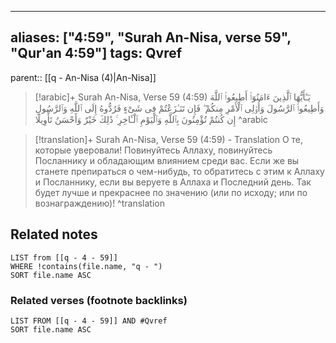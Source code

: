 
---
aliases: ["4:59", "Surah An-Nisa, verse 59", "Qur'an 4:59"]
tags: Qvref
---

parent:: [[q - An-Nisa (4)|An-Nisa]]

> [!arabic]+ Surah An-Nisa, Verse 59 (4:59)
> <span class="quran-arabic">يَـٰٓأَيُّهَا ٱلَّذِينَ ءَامَنُوٓا۟ أَطِيعُوا۟ ٱللَّهَ وَأَطِيعُوا۟ ٱلرَّسُولَ وَأُو۟لِى ٱلْأَمْرِ مِنكُمْ ۖ فَإِن تَنَـٰزَعْتُمْ فِى شَىْءٍ فَرُدُّوهُ إِلَى ٱللَّهِ وَٱلرَّسُولِ إِن كُنتُمْ تُؤْمِنُونَ بِٱللَّهِ وَٱلْيَوْمِ ٱلْـَٔاخِرِ ۚ ذَٰلِكَ خَيْرٌ وَأَحْسَنُ تَأْوِيلًا</span>
^arabic

> [!translation]+ Surah An-Nisa, Verse 59 (4:59) - Translation
> О те, которые уверовали! Повинуйтесь Аллаху, повинуйтесь Посланнику и обладающим влиянием среди вас. Если же вы станете препираться о чем-нибудь, то обратитесь с этим к Аллаху и Посланнику, если вы веруете в Аллаха и Последний день. Так будет лучше и прекраснее по значению (или по исходу; или по вознаграждению)!
^translation



## Related notes
```dataview
LIST from [[q - 4 - 59]]
WHERE !contains(file.name, "q - ")
SORT file.name ASC
```

### Related verses (footnote backlinks)
```dataview
LIST FROM [[q - 4 - 59]] AND #Qvref
SORT file.name ASC
```

